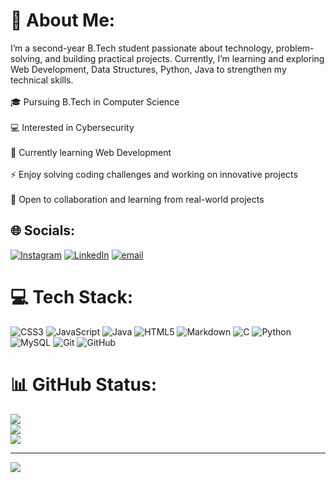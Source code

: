 # 💫 About Me:
I’m a second-year B.Tech student passionate about technology, problem-solving, and building practical projects. Currently, I’m learning and exploring  Web Development, Data Structures, Python, Java to strengthen my technical skills.<br><br>🎓 Pursuing B.Tech in Computer Science <br><br>💻 Interested in Cybersecurity <br><br>🌱 Currently learning Web Development <br><br>⚡ Enjoy solving coding challenges and working on innovative projects<br><br>🤝 Open to collaboration and learning from real-world projects


## 🌐 Socials:
[![Instagram](https://img.shields.io/badge/Instagram-%23E4405F.svg?logo=Instagram&logoColor=white)](https://instagram.com/himanshu_13_2006) [![LinkedIn](https://img.shields.io/badge/LinkedIn-%230077B5.svg?logo=linkedin&logoColor=white)](https://linkedin.com/in/https://www.linkedin.com/in/himanshu-rout-7b511a384/) [![email](https://img.shields.io/badge/Email-D14836?logo=gmail&logoColor=white)](mailto:himanshurout136@gmail.com) 

# 💻 Tech Stack:
![CSS3](https://img.shields.io/badge/css3-%231572B6.svg?style=for-the-badge&logo=css3&logoColor=white) ![JavaScript](https://img.shields.io/badge/javascript-%23323330.svg?style=for-the-badge&logo=javascript&logoColor=%23F7DF1E) ![Java](https://img.shields.io/badge/java-%23ED8B00.svg?style=for-the-badge&logo=openjdk&logoColor=white) ![HTML5](https://img.shields.io/badge/html5-%23E34F26.svg?style=for-the-badge&logo=html5&logoColor=white) ![Markdown](https://img.shields.io/badge/markdown-%23000000.svg?style=for-the-badge&logo=markdown&logoColor=white) ![C](https://img.shields.io/badge/c-%2300599C.svg?style=for-the-badge&logo=c&logoColor=white) ![Python](https://img.shields.io/badge/python-3670A0?style=for-the-badge&logo=python&logoColor=ffdd54) ![MySQL](https://img.shields.io/badge/mysql-4479A1.svg?style=for-the-badge&logo=mysql&logoColor=white) ![Git](https://img.shields.io/badge/git-%23F05033.svg?style=for-the-badge&logo=git&logoColor=white) ![GitHub](https://img.shields.io/badge/github-%23121011.svg?style=for-the-badge&logo=github&logoColor=white)
# 📊 GitHub Status:
![](https://github-readme-stats.vercel.app/api?username=HimanshuKumarRout&theme=dark&hide_border=false&include_all_commits=true&count_private=false)<br/>
![](https://nirzak-streak-stats.vercel.app/?user=HimanshuKumarRout&theme=dark&hide_border=false)<br/>
![](https://github-readme-stats.vercel.app/api/top-langs/?username=HimanshuKumarRout&theme=dark&hide_border=false&include_all_commits=true&count_private=false&layout=compact)

---
[![](https://visitcount.itsvg.in/api?id=HimanshuKumarRout&icon=0&color=0)](https://visitcount.itsvg.in)

